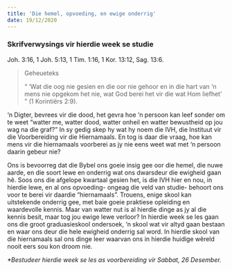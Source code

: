 ```yaml
---
title: 'Die hemel, opvoeding, en ewige onderrig'
date: 19/12/2020
---
```


### Skrifverwysings vir hierdie week se studie
Joh. 3:16, 1 Joh. 5:13, 1 Tim. 1:16, 1 Kor. 13:12, Sag. 13:6.

> <p>Geheueteks</p>
> “ ‘Wat die oog nie gesien en die oor nie gehoor en in die hart van ‘n mens nie opgekom het nie, wat God berei het vir die wat Hom liefhet’ ” (1 Korintiërs 2:9).

‘n Digter, bevrees vir die dood, het gevra hoe ‘n persoon kan leef sonder om te weet “watter me, watter dood, watter onheil en watter bewustheid op jou wag na die graf?” In sy gedig skep hy wat hy noem die IVH, die Instituut vir die Voorbereiding vir die Hiernamaals. En tog is daar die vraag, hoe kan mens vir die hiernamaals voorberei as jy nie eens weet wat met ‘n persoon daarin gebeur nie?

Ons is bevoorreg dat die Bybel ons goeie insig gee oor die hemel, die nuwe aarde, en die soort lewe en onderrig wat ons dwarsdeur die ewigheid gaan hê. Soos ons die afgelope kwartaal gesien het, is die IVH hier en nou, in hierdie lewe, en al ons opvoeding- ongeag die veld van studie- behoort ons voor te berei vir daardie “hiernamaals”. Trouens, enige skool kan uitstekende onderrig gee, met baie goeie praktiese opleiding en waardevolle kennis. Maar van watter nut is al hierdie dinge as jy al die kennis besit, maar tog jou ewige lewe verloor? In hierdie week se les gaan ons die groot graduasieskool ondersoek, ‘n skool wat vir altyd gaan bestaan en waar ons deur die hele ewigheid onderrig sal word. In hierdie skool van die hiernamaals sal ons dinge leer waarvan ons in hierdie huidige wêreld nooit eers sou kon droom nie.

_*Bestudeer hierdie week se les as voorbereiding vir Sabbat, 26 Desember._